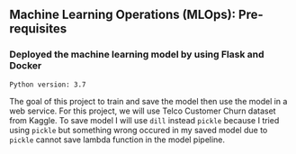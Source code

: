 ## Machine Learning Operations (MLOps): Pre-requisites
### Deployed the machine learning model by using Flask and Docker

`Python version: 3.7`

The goal of this project to train and save the model then use the model in a web service. For this project, we will use Telco Customer Churn dataset from Kaggle. 
To save model I will use `dill` instead `pickle` because I tried using `pickle` but something wrong occured in my saved model due to `pickle` cannot save lambda function in the model pipeline.
